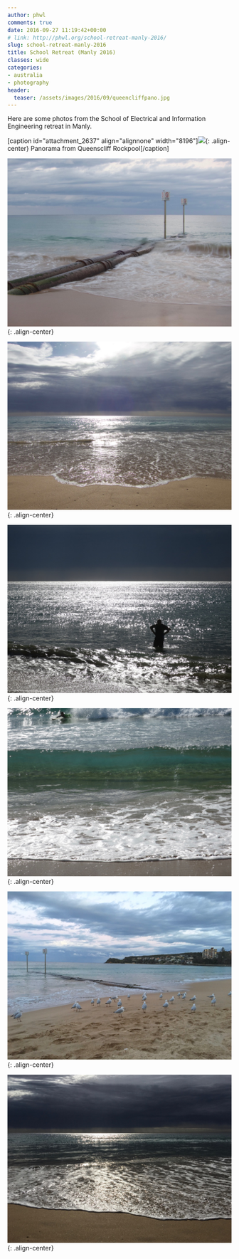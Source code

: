 ```yaml
---
author: phwl
comments: true
date: 2016-09-27 11:19:42+00:00
# link: http://phwl.org/school-retreat-manly-2016/
slug: school-retreat-manly-2016
title: School Retreat (Manly 2016)
classes: wide
categories:
- australia
- photography
header:
  teaser: /assets/images/2016/09/queencliffpano.jpg
---
```


Here are some photos from the School of Electrical and Information Engineering retreat in Manly.

[caption id="attachment_2637" align="alignnone" width="8196"]![](/assets/images/2016/09/queencliffpano.jpg){: .align-center} Panorama from Queenscliff Rockpool[/caption]

<!-- more -->

![](/assets/images/2016/09/IMG_3647.jpg){: .align-center}

![](/assets/images/2016/09/IMG_3659.jpg){: .align-center}

![](/assets/images/2016/09/IMG_3673.jpg){: .align-center}

![](/assets/images/2016/09/IMG_3681.jpg){: .align-center}

![](/assets/images/2016/09/IMG_8119.jpg){: .align-center}


![](/assets/images/2016/09/IMG_8131.jpg){: .align-center}

